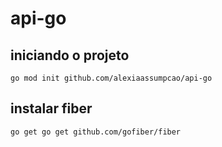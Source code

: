 # api-go


## iniciando o projeto
```
go mod init github.com/alexiaassumpcao/api-go
```

## instalar fiber
```
go get go get github.com/gofiber/fiber
```

